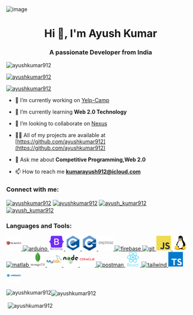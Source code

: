 ![image](https://github.com/ayushkumar912/ayushkumar912/assets/131906699/590691b5-8b66-459d-9418-f0f7492cb880)



<h1 align="center">Hi 👋, I'm Ayush Kumar</h1>
<h3 align="center">A passionate Developer from India</h3>

<p align="left"> <img src="https://komarev.com/ghpvc/?username=ayushkumar912&label=Profile%20views&color=0e75b6&style=flat" alt="ayushkumar912" /> </p>

<p align="left"> <a href="https://github.com/ryo-ma/github-profile-trophy"><img src="https://github-profile-trophy.vercel.app/?username=ayushkumar912" alt="ayushkumar912" /></a> </p>

<p align="left"> <a href="https://twitter.com/ayushkumar912" target="blank"><img src="https://img.shields.io/twitter/follow/ayushkumar912?logo=twitter&style=for-the-badge" alt="ayushkumar912" /></a> </p>

- 🔭 I’m currently working on [Yelp-Camp](https://github.com/ayushkumar912/Yelp-Camp.git)

- 🌱 I’m currently learning **Web 2.0 Technology**

- 👯 I’m looking to collaborate on [Nexus](https://github.com/ayushkumar912/nexus.git)

- 👨‍💻 All of my projects are available at [https://github.com/ayushkumar912](https://github.com/ayushkumar912)

- 💬 Ask me about **Competitive Programming,Web 2.0**

- 📫 How to reach me **kumarayush912@icloud.com**

<h3 align="left">Connect with me:</h3>
<p align="left">
<a href="https://twitter.com/ayushkumar912" target="blank"><img align="center" src="https://raw.githubusercontent.com/rahuldkjain/github-profile-readme-generator/master/src/images/icons/Social/twitter.svg" alt="ayushkumar912" height="30" width="40" /></a>
<a href="https://linkedin.com/in/ayushkumar912" target="blank"><img align="center" src="https://raw.githubusercontent.com/rahuldkjain/github-profile-readme-generator/master/src/images/icons/Social/linked-in-alt.svg" alt="ayushkumar912" height="30" width="40" /></a>
<!-- <a href="https://www.codechef.com/users/ayush_kumar912" target="blank"><img align="center" src="https://cdn.jsdelivr.net/npm/simple-icons@3.1.0/icons/codechef.svg" alt="ayush_kumar912" height="30" width="40" /></a> -->
<a href="https://codeforces.com/profile/ayush_kumar912" target="blank"><img align="center" src="https://raw.githubusercontent.com/rahuldkjain/github-profile-readme-generator/master/src/images/icons/Social/codeforces.svg" alt="ayush_kumar912" height="30" width="40" /></a>
<a href="https://www.leetcode.com/ayush_kumar912" target="blank"><img align="center" src="https://raw.githubusercontent.com/rahuldkjain/github-profile-readme-generator/master/src/images/icons/Social/leet-code.svg" alt="ayush_kumar912" height="30" width="40" /></a>
</p>

<h3 align="left">Languages and Tools:</h3>
<p align="left"> <a href="https://angular.io" target="_blank" rel="noreferrer"> <img src="https://raw.githubusercontent.com/devicons/devicon/master/icons/angularjs/angularjs-original-wordmark.svg" alt="angularjs" width="40" height="40"/> </a> <a href="https://www.arduino.cc/" target="_blank" rel="noreferrer"> <img src="https://cdn.worldvectorlogo.com/logos/arduino-1.svg" alt="arduino" width="40" height="40"/> </a> <a href="https://getbootstrap.com" target="_blank" rel="noreferrer"> <img src="https://raw.githubusercontent.com/devicons/devicon/master/icons/bootstrap/bootstrap-plain-wordmark.svg" alt="bootstrap" width="40" height="40"/> </a> <a href="https://www.cprogramming.com/" target="_blank" rel="noreferrer"> <img src="https://raw.githubusercontent.com/devicons/devicon/master/icons/c/c-original.svg" alt="c" width="40" height="40"/> </a> <a href="https://www.w3schools.com/cpp/" target="_blank" rel="noreferrer"> <img src="https://raw.githubusercontent.com/devicons/devicon/master/icons/cplusplus/cplusplus-original.svg" alt="cplusplus" width="40" height="40"/> </a> <a href="https://expressjs.com" target="_blank" rel="noreferrer"> <img src="https://raw.githubusercontent.com/devicons/devicon/master/icons/express/express-original-wordmark.svg" alt="express" width="40" height="40"/> </a> <a href="https://firebase.google.com/" target="_blank" rel="noreferrer"> <img src="https://www.vectorlogo.zone/logos/firebase/firebase-icon.svg" alt="firebase" width="40" height="40"/> </a> <a href="https://git-scm.com/" target="_blank" rel="noreferrer"> <img src="https://www.vectorlogo.zone/logos/git-scm/git-scm-icon.svg" alt="git" width="40" height="40"/> </a> <a href="https://developer.mozilla.org/en-US/docs/Web/JavaScript" target="_blank" rel="noreferrer"> <img src="https://raw.githubusercontent.com/devicons/devicon/master/icons/javascript/javascript-original.svg" alt="javascript" width="40" height="40"/> </a> <a href="https://www.linux.org/" target="_blank" rel="noreferrer"> <img src="https://raw.githubusercontent.com/devicons/devicon/master/icons/linux/linux-original.svg" alt="linux" width="40" height="40"/> </a> <a href="https://www.mathworks.com/" target="_blank" rel="noreferrer"> <img src="https://upload.wikimedia.org/wikipedia/commons/2/21/Matlab_Logo.png" alt="matlab" width="40" height="40"/> </a> <a href="https://www.mongodb.com/" target="_blank" rel="noreferrer"> <img src="https://raw.githubusercontent.com/devicons/devicon/master/icons/mongodb/mongodb-original-wordmark.svg" alt="mongodb" width="40" height="40"/> </a> <a href="https://www.mysql.com/" target="_blank" rel="noreferrer"> <img src="https://raw.githubusercontent.com/devicons/devicon/master/icons/mysql/mysql-original-wordmark.svg" alt="mysql" width="40" height="40"/> </a> <a href="https://nodejs.org" target="_blank" rel="noreferrer"> <img src="https://raw.githubusercontent.com/devicons/devicon/master/icons/nodejs/nodejs-original-wordmark.svg" alt="nodejs" width="40" height="40"/> </a> <a href="https://www.oracle.com/" target="_blank" rel="noreferrer"> <img src="https://raw.githubusercontent.com/devicons/devicon/master/icons/oracle/oracle-original.svg" alt="oracle" width="40" height="40"/> </a> <a href="https://postman.com" target="_blank" rel="noreferrer"> <img src="https://www.vectorlogo.zone/logos/getpostman/getpostman-icon.svg" alt="postman" width="40" height="40"/> </a> <a href="https://reactjs.org/" target="_blank" rel="noreferrer"> <img src="https://raw.githubusercontent.com/devicons/devicon/master/icons/react/react-original-wordmark.svg" alt="react" width="40" height="40"/> </a> <a href="https://tailwindcss.com/" target="_blank" rel="noreferrer"> <img src="https://www.vectorlogo.zone/logos/tailwindcss/tailwindcss-icon.svg" alt="tailwind" width="40" height="40"/> </a> <a href="https://www.typescriptlang.org/" target="_blank" rel="noreferrer"> <img src="https://raw.githubusercontent.com/devicons/devicon/master/icons/typescript/typescript-original.svg" alt="typescript" width="40" height="40"/> </a> <a href="https://webpack.js.org" target="_blank" rel="noreferrer"> <img src="https://raw.githubusercontent.com/devicons/devicon/d00d0969292a6569d45b06d3f350f463a0107b0d/icons/webpack/webpack-original-wordmark.svg" alt="webpack" width="40" height="40"/> </a> </p>

<p><img align="left" src="https://github-readme-stats.vercel.app/api/top-langs?username=ayushkumar912&show_icons=true&locale=en&layout=compact" alt="ayushkumar912" /></p>

<p><img align="center" src="https://github-readme-streak-stats.herokuapp.com/?user=ayushkumar912&" alt="ayushkumar912" /></p>

<p>&nbsp;<img align="center" src="https://github-readme-stats.vercel.app/api?username=ayushkumar912&show_icons=true&locale=en" alt="ayushkumar912" /></p>



